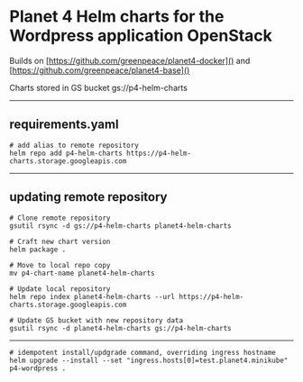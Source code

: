# Planet 4 Helm charts for the Wordpress application OpenStack

Builds on [https://github.com/greenpeace/planet4-docker]() and [https://github.com/greenpeace/planet4-base]()

Charts stored in GS bucket gs://p4-helm-charts

---

## requirements.yaml
```
# add alias to remote repository
helm repo add p4-helm-charts https://p4-helm-charts.storage.googleapis.com
```
---
## updating remote repository
```
# Clone remote repository
gsutil rsync -d gs://p4-helm-charts planet4-helm-charts

# Craft new chart version
helm package .

# Move to local repo copy
mv p4-chart-name planet4-helm-charts

# Update local repository
helm repo index planet4-helm-charts --url https://p4-helm-charts.storage.googleapis.com

# Update GS bucket with new repository data
gsutil rsync -d planet4-helm-charts gs://p4-helm-charts
```
---

```
# idempotent install/updgrade command, overriding ingress hostname
helm upgrade --install --set "ingress.hosts[0]=test.planet4.minikube" p4-wordpress .
```
